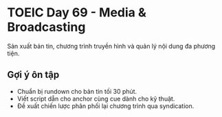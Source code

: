 # TOEIC Day 69 - Media & Broadcasting

Sản xuất bản tin, chương trình truyền hình và quản lý nội dung đa phương tiện.

## Gợi ý ôn tập
- Chuẩn bị rundown cho bản tin tối 30 phút.
- Viết script dẫn cho anchor cùng cue dành cho kỹ thuật.
- Đề xuất chiến lược phân phối lại chương trình qua syndication.
